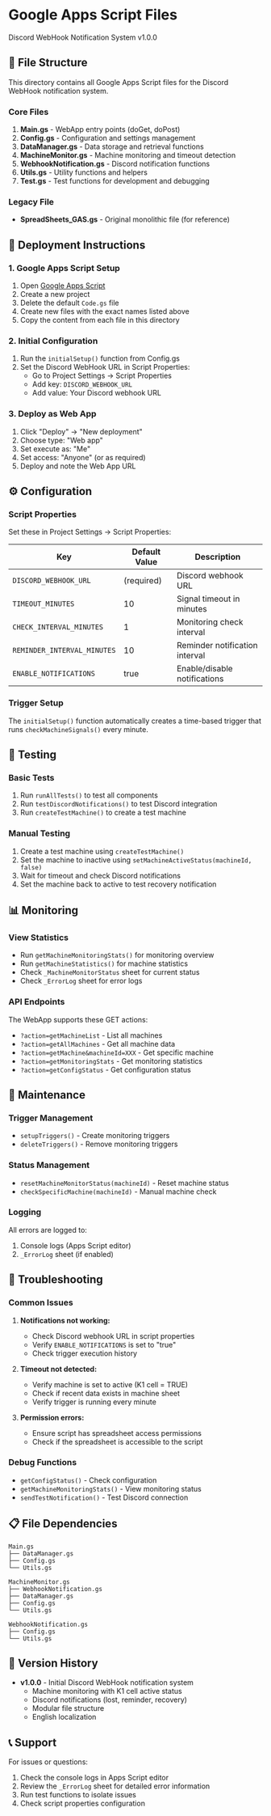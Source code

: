 # Google Apps Script Files
Discord WebHook Notification System v1.0.0

## 📁 File Structure

This directory contains all Google Apps Script files for the Discord WebHook notification system.

### Core Files

1. **Main.gs** - WebApp entry points (doGet, doPost)
2. **Config.gs** - Configuration and settings management
3. **DataManager.gs** - Data storage and retrieval functions
4. **MachineMonitor.gs** - Machine monitoring and timeout detection
5. **WebhookNotification.gs** - Discord notification functions
6. **Utils.gs** - Utility functions and helpers
7. **Test.gs** - Test functions for development and debugging

### Legacy File

- **SpreadSheets_GAS.gs** - Original monolithic file (for reference)

## 🚀 Deployment Instructions

### 1. Google Apps Script Setup

1. Open [Google Apps Script](https://script.google.com/)
2. Create a new project
3. Delete the default `Code.gs` file
4. Create new files with the exact names listed above
5. Copy the content from each file in this directory

### 2. Initial Configuration

1. Run the `initialSetup()` function from Config.gs
2. Set the Discord WebHook URL in Script Properties:
   - Go to Project Settings → Script Properties
   - Add key: `DISCORD_WEBHOOK_URL`
   - Add value: Your Discord webhook URL

### 3. Deploy as Web App

1. Click "Deploy" → "New deployment"
2. Choose type: "Web app"
3. Set execute as: "Me"
4. Set access: "Anyone" (or as required)
5. Deploy and note the Web App URL

## ⚙️ Configuration

### Script Properties

Set these in Project Settings → Script Properties:

| Key | Default Value | Description |
|-----|---------------|-------------|
| `DISCORD_WEBHOOK_URL` | (required) | Discord webhook URL |
| `TIMEOUT_MINUTES` | 10 | Signal timeout in minutes |
| `CHECK_INTERVAL_MINUTES` | 1 | Monitoring check interval |
| `REMINDER_INTERVAL_MINUTES` | 10 | Reminder notification interval |
| `ENABLE_NOTIFICATIONS` | true | Enable/disable notifications |

### Trigger Setup

The `initialSetup()` function automatically creates a time-based trigger that runs `checkMachineSignals()` every minute.

## 🧪 Testing

### Basic Tests

1. Run `runAllTests()` to test all components
2. Run `testDiscordNotifications()` to test Discord integration
3. Run `createTestMachine()` to create a test machine

### Manual Testing

1. Create a test machine using `createTestMachine()`
2. Set the machine to inactive using `setMachineActiveStatus(machineId, false)`
3. Wait for timeout and check Discord notifications
4. Set the machine back to active to test recovery notification

## 📊 Monitoring

### View Statistics

- Run `getMachineMonitoringStats()` for monitoring overview
- Run `getMachineStatistics()` for machine statistics
- Check `_MachineMonitorStatus` sheet for current status
- Check `_ErrorLog` sheet for error logs

### API Endpoints

The WebApp supports these GET actions:
- `?action=getMachineList` - List all machines
- `?action=getAllMachines` - Get all machine data
- `?action=getMachine&machineId=XXX` - Get specific machine
- `?action=getMonitoringStats` - Get monitoring statistics
- `?action=getConfigStatus` - Get configuration status

## 🔧 Maintenance

### Trigger Management

- `setupTriggers()` - Create monitoring triggers
- `deleteTriggers()` - Remove monitoring triggers

### Status Management

- `resetMachineMonitorStatus(machineId)` - Reset machine status
- `checkSpecificMachine(machineId)` - Manual machine check

### Logging

All errors are logged to:
1. Console logs (Apps Script editor)
2. `_ErrorLog` sheet (if enabled)

## 🚨 Troubleshooting

### Common Issues

1. **Notifications not working:**
   - Check Discord webhook URL in script properties
   - Verify `ENABLE_NOTIFICATIONS` is set to "true"
   - Check trigger execution history

2. **Timeout not detected:**
   - Verify machine is set to active (K1 cell = TRUE)
   - Check if recent data exists in machine sheet
   - Verify trigger is running every minute

3. **Permission errors:**
   - Ensure script has spreadsheet access permissions
   - Check if the spreadsheet is accessible to the script

### Debug Functions

- `getConfigStatus()` - Check configuration
- `getMachineMonitoringStats()` - View monitoring status
- `sendTestNotification()` - Test Discord connection

## 📋 File Dependencies

```
Main.gs
├── DataManager.gs
├── Config.gs
└── Utils.gs

MachineMonitor.gs
├── WebhookNotification.gs
├── DataManager.gs
├── Config.gs
└── Utils.gs

WebhookNotification.gs
├── Config.gs
└── Utils.gs
```

## 🔄 Version History

- **v1.0.0** - Initial Discord WebHook notification system
  - Machine monitoring with K1 cell active status
  - Discord notifications (lost, reminder, recovery)
  - Modular file structure
  - English localization

## 📞 Support

For issues or questions:
1. Check the console logs in Apps Script editor
2. Review the `_ErrorLog` sheet for detailed error information
3. Run test functions to isolate issues
4. Check script properties configuration